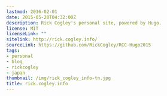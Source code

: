 ```yaml
---
lastmod: 2016-02-01
date: 2015-05-20T04:32:00Z
description: Rick Cogley's personal site, powered by Hugo.
license: MIT
licenseLink: ""
sitelink: http://rick.cogley.info/
sourceLink: https://github.com/RickCogley/RCC-Hugo2015
tags:
- personal
- blog
- rickcogley
- japan
thumbnail: /img/rick_cogley_info-tn.jpg
title: rick.cogley.info
---
```

